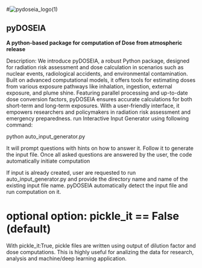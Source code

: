 #![pydoseia_logo(1)](https://github.com/user-attachments/assets/dfa5fd0f-4d20-4481-8ca8-a90dc9dbe627) 
## pyDOSEIA
**A python-based package for computation of Dose from atmospheric release**

Description: We introduce pyDOSEIA, a robust Python package, designed for radiation risk assessment and dose calculation in scenarios such as nuclear events, radiological accidents, and environmental contamination. Built on advanced computational models, it offers tools for estimating doses from various exposure pathways like inhalation, ingestion, external exposure, and plume shine. Featuring parallel processing and up-to-date dose conversion factors, pyDOSEIA ensures accurate calculations for both short-term and long-term exposures. With a user-friendly interface, it empowers researchers and policymakers in radiation risk assessment and emergency preparedness.
run Interactive Input Generator using following command:



python auto_input_generator.py

It will prompt questions with hints on how to answer it. Follow it to generate the input file. Once all asked questions are answered by the user, the code automatically initiate computation

If input is already created, user are requested to run auto_input_generator.py and provide the directory name and name of the existing input file name. pyDOSEIA automatically detect the input file and run computation on it.

# optional option: pickle_it == False (default)
With pickle_it:True, pickle files are written using output of dilution factor and dose computations. This is highly useful for analizing the data for research, analysis and machine/deep learning application. 
